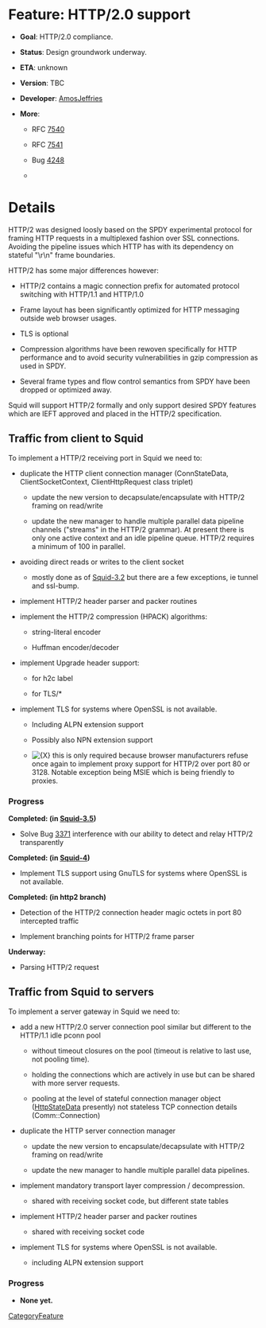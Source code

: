 # Feature: HTTP/2.0 support

  - **Goal**: HTTP/2.0 compliance.

<!-- end list -->

  - **Status**: Design groundwork underway.

  - **ETA**: unknown

  - **Version**: TBC

  - **Developer**:
    [AmosJeffries](https://wiki.squid-cache.org/action/show/Features/HTTP2/AmosJeffries#)

  - **More**:
    
      - RFC [7540](https://tools.ietf.org/rfc/rfc7540#)
    
      - RFC [7541](https://tools.ietf.org/rfc/rfc7541#)
    
      - Bug [4248](https://bugs.squid-cache.org/show_bug.cgi?id=4248#)
    
      - [](http://http2.github.io/)

# Details

HTTP/2 was designed loosly based on the SPDY experimental protocol for
framing HTTP requests in a multiplexed fashion over SSL connections.
Avoiding the pipeline issues which HTTP has with its dependency on
stateful "\\r\\n" frame boundaries.

HTTP/2 has some major differences however:

  - HTTP/2 contains a magic connection prefix for automated protocol
    switching with HTTP/1.1 and HTTP/1.0

  - Frame layout has been significantly optimized for HTTP messaging
    outside web browser usages.

  - TLS is optional

  - Compression algorithms have been rewoven specifically for HTTP
    performance and to avoid security vulnerabilities in gzip
    compression as used in SPDY.

  - Several frame types and flow control semantics from SPDY have been
    dropped or optimized away.

Squid will support HTTP/2 formally and only support desired SPDY
features which are IEFT approved and placed in the HTTP/2 specification.

## Traffic from client to Squid

To implement a HTTP/2 receiving port in Squid we need to:

  - duplicate the HTTP client connection manager (ConnStateData,
    ClientSocketContext, ClientHttpRequest class triplet)
    
      - update the new version to decapsulate/encapsulate with HTTP/2
        framing on read/write
    
      - update the new manager to handle multiple parallel data pipeline
        channels ("streams" in the HTTP/2 grammar). At present there is
        only one active context and an idle pipeline queue. HTTP/2
        requires a minimum of 100 in parallel.

  - avoiding direct reads or writes to the client socket
    
      - mostly done as of
        [Squid-3.2](https://wiki.squid-cache.org/action/show/Features/HTTP2/Squid-3.2#)
        but there are a few exceptions, ie tunnel and ssl-bump.

  - implement HTTP/2 header parser and packer routines

  - implement the HTTP/2 compression (HPACK) algorithms:
    
      - string-literal encoder
    
      - Huffman encoder/decoder

  - implement Upgrade header support:
    
      - for h2c label
    
      - for TLS/\*

  - implement TLS for systems where OpenSSL is not available.
    
      - Including ALPN extension support
    
      - Possibly also NPN extension support
    
      - ![{X}](https://wiki.squid-cache.org/wiki/squidtheme/img/icon-error.png)
        this is only required because browser manufacturers refuse once
        again to implement proxy support for HTTP/2 over port 80 or
        3128. Notable exception being MSIE which is being friendly to
        proxies.

### Progress

**Completed: (in
[Squid-3.5](https://wiki.squid-cache.org/action/show/Features/HTTP2/Squid-3.5#))**

  - Solve Bug [3371](https://bugs.squid-cache.org/show_bug.cgi?id=3371#)
    interference with our ability to detect and relay HTTP/2
    transparently

**Completed: (in
[Squid-4](https://wiki.squid-cache.org/action/show/Features/HTTP2/Squid-4#))**

  - Implement TLS support using GnuTLS for systems where OpenSSL is not
    available.

**Completed: (in http2 branch)**

  - Detection of the HTTP/2 connection header magic octets in port 80
    intercepted traffic

  - Implement branching points for HTTP/2 frame parser

**Underway:**

  - Parsing HTTP/2 request

## Traffic from Squid to servers

To implement a server gateway in Squid we need to:

  - add a new HTTP/2.0 server connection pool similar but different to
    the HTTP/1.1 idle pconn pool
    
      - without timeout closures on the pool (timeout is relative to
        last use, not pooling time).
    
      - holding the connections which are actively in use but can be
        shared with more server requests.
    
      - pooling at the level of stateful connection manager object
        ([HttpStateData](https://wiki.squid-cache.org/action/show/Features/HTTP2/HttpStateData#)
        presently) not stateless TCP connection details
        (Comm::Connection)

  - duplicate the HTTP server connection manager
    
      - update the new version to encapsulate/decapsulate with HTTP/2
        framing on read/write
    
      - update the new manager to handle multiple parallel data
        pipelines.

  - implement mandatory transport layer compression / decompression.
    
      - shared with receiving socket code, but different state tables

  - implement HTTP/2 header parser and packer routines
    
      - shared with receiving socket code

  - implement TLS for systems where OpenSSL is not available.
    
      - including ALPN extension support

### Progress

  - **None yet.**

[CategoryFeature](https://wiki.squid-cache.org/action/show/Features/HTTP2/CategoryFeature#)
